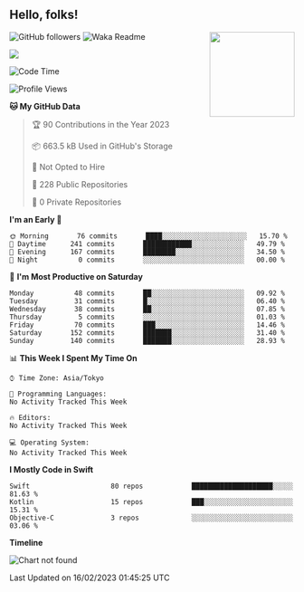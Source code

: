 ## Hello, folks! 

<p>
<img align="right" src="https://media.giphy.com/media/26ufdb3cYKwbRtYVW/giphy.gif" style="max-width:100%;" height="150px">
 
![GitHub followers](https://img.shields.io/github/followers/YamamotoDesu?label=Follow&style=social)
![Waka Readme](https://github.com/YamamotoDesu/YamamotoDesu/workflows/Waka%20Readme/badge.svg)

![](https://github-profile-summary-cards.vercel.app/api/cards/profile-details?username=YamamotoDesu&theme=vue)

<!--START_SECTION:waka-->
![Code Time](http://img.shields.io/badge/Code%20Time-207%20hrs%2025%20mins-blue)

![Profile Views](http://img.shields.io/badge/Profile%20Views-4-blue)

**🐱 My GitHub Data** 

> 🏆 90 Contributions in the Year 2023
 > 
> 📦 663.5 kB Used in GitHub's Storage 
 > 
> 🚫 Not Opted to Hire
 > 
> 📜 228 Public Repositories 
 > 
> 🔑 0 Private Repositories  
 > 
**I'm an Early 🐤** 

```text
🌞 Morning       76 commits       ████░░░░░░░░░░░░░░░░░░░░░   15.70 % 
🌆 Daytime      241 commits       ████████████░░░░░░░░░░░░░   49.79 % 
🌃 Evening      167 commits       ████████░░░░░░░░░░░░░░░░░   34.50 % 
🌙 Night          0 commits       ░░░░░░░░░░░░░░░░░░░░░░░░░   00.00 % 

```
📅 **I'm Most Productive on Saturday** 

```text
Monday          48 commits       ██░░░░░░░░░░░░░░░░░░░░░░░   09.92 % 
Tuesday         31 commits       █░░░░░░░░░░░░░░░░░░░░░░░░   06.40 % 
Wednesday       38 commits       ██░░░░░░░░░░░░░░░░░░░░░░░   07.85 % 
Thursday         5 commits       ░░░░░░░░░░░░░░░░░░░░░░░░░   01.03 % 
Friday          70 commits       ███░░░░░░░░░░░░░░░░░░░░░░   14.46 % 
Saturday       152 commits       ███████░░░░░░░░░░░░░░░░░░   31.40 % 
Sunday         140 commits       ███████░░░░░░░░░░░░░░░░░░   28.93 % 

```


📊 **This Week I Spent My Time On** 

```text
⌚︎ Time Zone: Asia/Tokyo

💬 Programming Languages: 
No Activity Tracked This Week

🔥 Editors: 
No Activity Tracked This Week

💻 Operating System: 
No Activity Tracked This Week

```

**I Mostly Code in Swift** 

```text
Swift                    80 repos            ████████████████████░░░░░   81.63 % 
Kotlin                   15 repos            ███░░░░░░░░░░░░░░░░░░░░░░   15.31 % 
Objective-C              3 repos             ░░░░░░░░░░░░░░░░░░░░░░░░░   03.06 % 

```


**Timeline**

![Chart not found](https://raw.githubusercontent.com/YamamotoDesu/YamamotoDesu/main/charts/bar_graph.png) 


 Last Updated on 16/02/2023 01:45:25 UTC
<!--END_SECTION:waka-->



